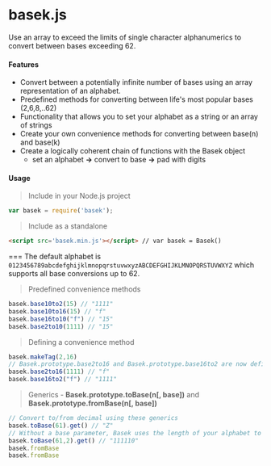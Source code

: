 # basek.js
Use an array to exceed the limits of single character alphanumerics to convert between bases exceeding 62.

#### Features
- Convert between a potentially infinite number of bases using an array representation of an alphabet.
- Predefined methods for converting between life's most popular bases (2,6,8,..62)
- Functionality that allows you to set your alphabet as a string or an array of strings
- Create your own convenience methods for converting between base(n) and base(k)
- Create a logically coherent chain of functions with the Basek object 
  - set an alphabet **->** convert to base **->** pad with digits

#### Usage
> Include in your Node.js project

```javascript
var basek = require('basek');
```
> Include as a standalone

```html
<script src='basek.min.js'></script> // var basek = Basek()
```
===
The default alphabet is `0123456789abcdefghijklmnopqrstuvwxyzABCDEFGHIJKLMNOPQRSTUVWXYZ` which supports all base conversions up to 62.

> Predefined convenience methods

```javascript
basek.base10to2(15) // "1111"
basek.base10to16(15) // "f"
basek.base16to10("f") // "15"
basek.base2to10(1111) // "15" 
```
> Defining a convenience method

```javascript
basek.makeTag(2,16) 
// Basek.prototype.base2to16 and Basek.prototype.base16to2 are now defined
basek.base2to16(1111) // "f"
basek.base16to2("f") // "1111"
```

> Generics - **Basek.prototype.toBase(n[, base])** and **Basek.prototype.fromBase(n[, base])**

```javascript
// Convert to/from decimal using these generics
basek.toBase(61).get() // "Z" 
// Without a base parameter, Basek uses the length of your alphabet to determine the base
basek.toBase(61,2).get() // "111110"
basek.fromBase
basek.fromBase
```


